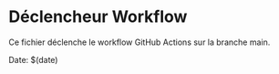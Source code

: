 # Déclencheur Workflow

Ce fichier déclenche le workflow GitHub Actions sur la branche main.

Date: $(date)
